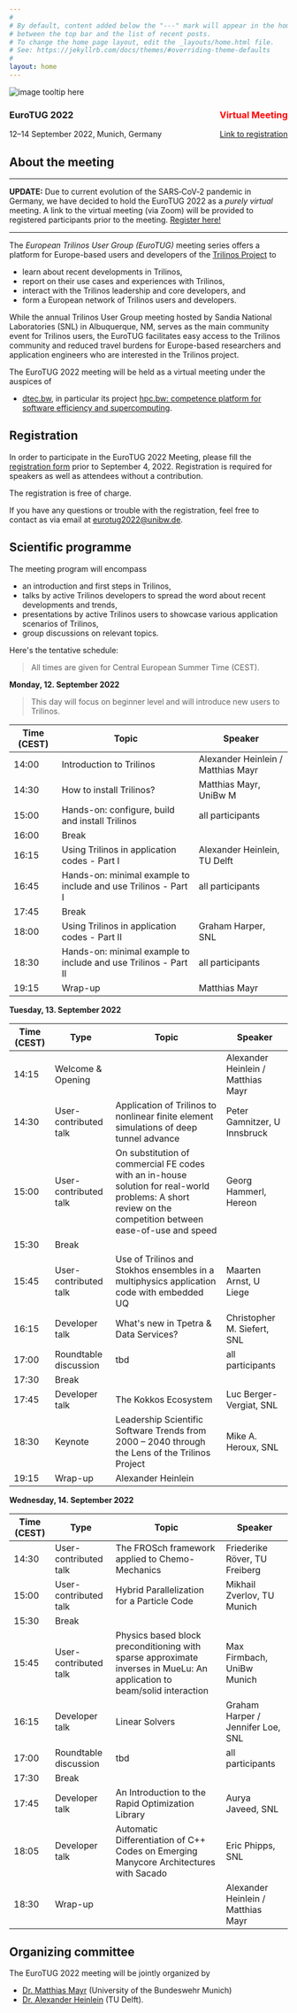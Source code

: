 ```yaml
---
#
# By default, content added below the "---" mark will appear in the home page
# between the top bar and the list of recent posts.
# To change the home page layout, edit the _layouts/home.html file.
# See: https://jekyllrb.com/docs/themes/#overriding-theme-defaults
#
layout: home
---
```


<div class="container">
  <img class="cropped-image none-image" src="https://images.unsplash.com/photo-1599982890963-3aabd60064d2?ixlib=rb-1.2.1&ixid=MnwxMjA3fDB8MHxwaG90by1wYWdlfHx8fGVufDB8fHx8&auto=format&fit=crop&w=1674&q=80" alt="image tooltip here"/>
  <div class="text-block">
    <h3>EuroTUG 2022 <span style="color:red;float:right">Virtual Meeting</span></h3>
    <p>12–14 September 2022, Munich, Germany <span style="float:right"><a href="https://docs.google.com/forms/d/e/1FAIpQLSeu8_LW_ijZU45qvH6boORGQifOXuylcy4J_DU6WSWg7ijvNw/viewform?usp=sf_link">Link to registration</a></span></p>
  </div>
</div>

## About the meeting

---

**UPDATE:** Due to current evolution of the SARS‑CoV‑2 pandemic in Germany,
we have decided to hold the EuroTUG 2022 as a _purely virtual_ meeting.
A link to the virtual meeting (via Zoom) will be provided to registered participants prior to the meeting. [Register here!](https://docs.google.com/forms/d/e/1FAIpQLSeu8_LW_ijZU45qvH6boORGQifOXuylcy4J_DU6WSWg7ijvNw/viewform?usp=sf_link)

---

The _European Trilinos User Group (EuroTUG)_ meeting series offers a platform for Europe-based users and developers
of the [Trilinos Project](https://trilinos.github.io) to

- learn about recent developments in Trilinos,
- report on their use cases and experiences with Trilinos,
- interact with the Trilinos leadership and core developers, and
- form a European network of Trilinos users and developers.

While the annual Trilinos User Group meeting hosted by Sandia National Laboratories (SNL) in Albuquerque, NM,
serves as the main community event for Trilinos users,
the EuroTUG facilitates easy access to the Trilinos community and reduced travel burdens for Europe-based researchers and application engineers
who are interested in the Trilinos project.

The EuroTUG 2022 meeting will be held as a virtual meeting under the auspices of

- [dtec.bw](https://dtecbw.de), in particular its project [hpc.bw: competence platform for software efficiency and supercomputing](https://dtecbw.de/home/forschung/hsu/projekt-hpcbw/projekt-hpcbw).

## Registration

In order to participate in the EuroTUG 2022 Meeting, please fill the [registration form](https://docs.google.com/forms/d/e/1FAIpQLSeu8_LW_ijZU45qvH6boORGQifOXuylcy4J_DU6WSWg7ijvNw/viewform?usp=sf_link)  prior to September 4, 2022. Registration is required for speakers as well as attendees without a contribution.

The registration is free of charge.

If you have any questions or trouble with the registration, feel free to contact as via email at [eurotug2022@unibw.de](mailto:eurotug2022@unibw.de).

## Scientific programme

The meeting program will encompass

- an introduction and first steps in Trilinos,
- talks by active Trilinos developers to spread the word about recent developments and trends,
- presentations by active Trilinos users to showcase various application scenarios of Trilinos,
- group discussions on relevant topics.

Here's the tentative schedule:

> All times are given for Central European Summer Time (CEST).

**Monday, 12. September 2022**

> This day will focus on beginner level and will introduce new users to Trilinos.

| Time (CEST) | Topic | Speaker |
| ----------- | ----------- | ----------- |
| 14:00 | Introduction to Trilinos | Alexander Heinlein / Matthias Mayr |
| 14:30 | How to install Trilinos? | Matthias Mayr, UniBw M |
| 15:00 | Hands-on: configure, build and install Trilinos | all participants |
| 16:00 | Break | |
| 16:15 | Using Trilinos in application codes - Part I | Alexander Heinlein, TU Delft |
| 16:45 | Hands-on: minimal example to include and use Trilinos - Part I | all participants |
| 17:45 | Break | |
| 18:00 | Using Trilinos in application codes - Part II | Graham Harper, SNL |
| 18:30 | Hands-on: minimal example to include and use Trilinos - Part II | all participants |
| 19:15 | Wrap-up | Matthias Mayr |

**Tuesday, 13. September 2022**

| Time (CEST) | Type | Topic | Speaker |
| ----------- | ----------- | ----------- | ----------- |
| 14:15 | Welcome & Opening | | Alexander Heinlein / Matthias Mayr |
| 14:30 | User-contributed talk | Application of Trilinos to nonlinear finite element simulations of deep tunnel advance | Peter Gamnitzer, U Innsbruck |
| 15:00 | User-contributed talk | On substitution of commercial FE codes with an in-house solution for real-world problems: A short review on the competition between ease-of-use and speed | Georg Hammerl, Hereon |
| 15:30 | Break | | |
| 15:45 | User-contributed talk | Use of Trilinos and Stokhos ensembles in a multiphysics application code with embedded UQ | Maarten Arnst, U Liege |
| 16:15 | Developer talk | What's new in Tpetra & Data Services? | Christopher M. Siefert, SNL |
| 17:00 | Roundtable discussion | tbd | all participants |
| 17:30 | Break | |
| 17:45 | Developer talk | The Kokkos Ecosystem | Luc Berger-Vergiat, SNL |
| 18:30 | Keynote | Leadership Scientific Software Trends from 2000 – 2040 through the Lens of the Trilinos Project | Mike A. Heroux, SNL |
| 19:15 | Wrap-up | Alexander Heinlein |

**Wednesday, 14. September 2022**

| Time (CEST) | Type | Topic | Speaker |
| ----------- | ----------- | ----------- | ----------- |
| 14:30 | User-contributed talk | The FROSch framework applied to Chemo-Mechanics | Friederike Röver, TU Freiberg |
| 15:00 | User-contributed talk | Hybrid Parallelization for a Particle Code | Mikhail Zverlov, TU Munich |
| 15:30 | Break | | |
| 15:45 | User-contributed talk | Physics based block preconditioning with sparse approximate inverses in MueLu: An application to beam/solid interaction | Max Firmbach, UniBw Munich |
| 16:15 | Developer talk | Linear Solvers | Graham Harper / Jennifer Loe, SNL |
| 17:00 | Roundtable discussion | tbd | all participants |
| 17:30 | Break | | |
| 17:45 | Developer talk | An Introduction to the Rapid Optimization Library | Aurya Javeed, SNL |
| 18:05 | Developer talk | Automatic Differentiation of C++ Codes on Emerging Manycore Architectures with Sacado | Eric Phipps, SNL |
| 18:30 | Wrap-up | | Alexander Heinlein / Matthias Mayr |

## Organizing committee

The EuroTUG 2022 meeting will be jointly organized by

- [Dr. Matthias Mayr](https://mayrmt.github.io) (University of the Bundeswehr Munich)
- [Dr. Alexander Heinlein](https://searhein.github.io) (TU Delft).
